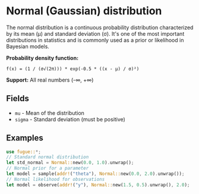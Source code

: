 # Normal (Gaussian) distribution

The normal distribution is a continuous probability distribution characterized by its mean (μ) and standard deviation (σ). It's one of the most important distributions in statistics and is commonly used as a prior or likelihood in Bayesian models.

**Probability density function:**

```text
f(x) = (1 / (σ√(2π))) * exp(-0.5 * ((x - μ) / σ)²)
```

**Support:** All real numbers (-∞, +∞)

## Fields

- `mu` - Mean of the distribution
- `sigma` - Standard deviation (must be positive)

## Examples

```rust
use fugue::*;
// Standard normal distribution
let std_normal = Normal::new(0.0, 1.0).unwrap();
// Normal prior for a parameter
let model = sample(addr!("theta"), Normal::new(0.0, 2.0).unwrap());
// Normal likelihood for observations
let model = observe(addr!("y"), Normal::new(1.5, 0.5).unwrap(), 2.0);
```
